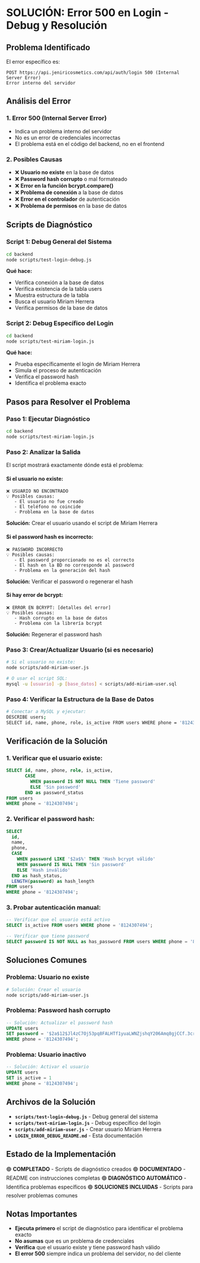 # SOLUCIÓN: Error 500 en Login - Debug y Resolución

## Problema Identificado

El error específico es:
```
POST https://api.jeniricosmetics.com/api/auth/login 500 (Internal Server Error)
Error interno del servidor
```

## Análisis del Error

### 1. **Error 500 (Internal Server Error)**
- Indica un problema interno del servidor
- No es un error de credenciales incorrectas
- El problema está en el código del backend, no en el frontend

### 2. **Posibles Causas**
- ❌ **Usuario no existe** en la base de datos
- ❌ **Password hash corrupto** o mal formateado
- ❌ **Error en la función bcrypt.compare()**
- ❌ **Problema de conexión** a la base de datos
- ❌ **Error en el controlador** de autenticación
- ❌ **Problema de permisos** en la base de datos

## Scripts de Diagnóstico

### **Script 1: Debug General del Sistema**
```bash
cd backend
node scripts/test-login-debug.js
```

**Qué hace:**
- Verifica conexión a la base de datos
- Verifica existencia de la tabla users
- Muestra estructura de la tabla
- Busca el usuario Miriam Herrera
- Verifica permisos de la base de datos

### **Script 2: Debug Específico del Login**
```bash
cd backend
node scripts/test-miriam-login.js
```

**Qué hace:**
- Prueba específicamente el login de Miriam Herrera
- Simula el proceso de autenticación
- Verifica el password hash
- Identifica el problema exacto

## Pasos para Resolver el Problema

### **Paso 1: Ejecutar Diagnóstico**
```bash
cd backend
node scripts/test-miriam-login.js
```

### **Paso 2: Analizar la Salida**
El script mostrará exactamente dónde está el problema:

#### **Si el usuario no existe:**
```
❌ USUARIO NO ENCONTRADO
💡 Posibles causas:
   - El usuario no fue creado
   - El teléfono no coincide
   - Problema en la base de datos
```

**Solución:** Crear el usuario usando el script de Miriam Herrera

#### **Si el password hash es incorrecto:**
```
❌ PASSWORD INCORRECTO
💡 Posibles causas:
   - El password proporcionado no es el correcto
   - El hash en la BD no corresponde al password
   - Problema en la generación del hash
```

**Solución:** Verificar el password o regenerar el hash

#### **Si hay error de bcrypt:**
```
❌ ERROR EN BCRYPT: [detalles del error]
💡 Posibles causas:
   - Hash corrupto en la base de datos
   - Problema con la librería bcrypt
```

**Solución:** Regenerar el password hash

### **Paso 3: Crear/Actualizar Usuario (si es necesario)**
```bash
# Si el usuario no existe:
node scripts/add-miriam-user.js

# O usar el script SQL:
mysql -u [usuario] -p [base_datos] < scripts/add-miriam-user.sql
```

### **Paso 4: Verificar la Estructura de la Base de Datos**
```bash
# Conectar a MySQL y ejecutar:
DESCRIBE users;
SELECT id, name, phone, role, is_active FROM users WHERE phone = '8124307494';
```

## Verificación de la Solución

### **1. Verificar que el usuario existe:**
```sql
SELECT id, name, phone, role, is_active, 
       CASE 
         WHEN password IS NOT NULL THEN 'Tiene password'
         ELSE 'Sin password'
       END as password_status
FROM users 
WHERE phone = '8124307494';
```

### **2. Verificar el password hash:**
```sql
SELECT 
  id, 
  name, 
  phone,
  CASE 
    WHEN password LIKE '$2a$%' THEN 'Hash bcrypt válido'
    WHEN password IS NULL THEN 'Sin password'
    ELSE 'Hash inválido'
  END as hash_status,
  LENGTH(password) as hash_length
FROM users 
WHERE phone = '8124307494';
```

### **3. Probar autenticación manual:**
```sql
-- Verificar que el usuario está activo
SELECT is_active FROM users WHERE phone = '8124307494';

-- Verificar que tiene password
SELECT password IS NOT NULL as has_password FROM users WHERE phone = '8124307494';
```

## Soluciones Comunes

### **Problema: Usuario no existe**
```bash
# Solución: Crear el usuario
node scripts/add-miriam-user.js
```

### **Problema: Password hash corrupto**
```sql
-- Solución: Actualizar el password hash
UPDATE users 
SET password = '$2a$12$Jl4zC7Oj53pq8FALHTf1yuaLWNZjshqY206Amq8gjCCf.3crc0sWi'
WHERE phone = '8124307494';
```

### **Problema: Usuario inactivo**
```sql
-- Solución: Activar el usuario
UPDATE users 
SET is_active = 1 
WHERE phone = '8124307494';
```

## Archivos de la Solución

- **`scripts/test-login-debug.js`** - Debug general del sistema
- **`scripts/test-miriam-login.js`** - Debug específico del login
- **`scripts/add-miriam-user.js`** - Crear usuario Miriam Herrera
- **`LOGIN_ERROR_DEBUG_README.md`** - Esta documentación

## Estado de la Implementación

🟢 **COMPLETADO** - Scripts de diagnóstico creados
🟢 **DOCUMENTADO** - README con instrucciones completas
🟢 **DIAGNÓSTICO AUTOMÁTICO** - Identifica problemas específicos
🟢 **SOLUCIONES INCLUIDAS** - Scripts para resolver problemas comunes

## Notas Importantes

- **Ejecuta primero** el script de diagnóstico para identificar el problema exacto
- **No asumas** que es un problema de credenciales
- **Verifica** que el usuario existe y tiene password hash válido
- **El error 500** siempre indica un problema del servidor, no del cliente
